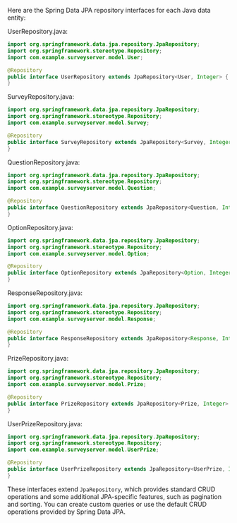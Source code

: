 Here are the Spring Data JPA repository interfaces for each Java data entity:

UserRepository.java:
```java
import org.springframework.data.jpa.repository.JpaRepository;
import org.springframework.stereotype.Repository;
import com.example.surveyserver.model.User;

@Repository
public interface UserRepository extends JpaRepository<User, Integer> {
}
```

SurveyRepository.java:
```java
import org.springframework.data.jpa.repository.JpaRepository;
import org.springframework.stereotype.Repository;
import com.example.surveyserver.model.Survey;

@Repository
public interface SurveyRepository extends JpaRepository<Survey, Integer> {
}
```

QuestionRepository.java:
```java
import org.springframework.data.jpa.repository.JpaRepository;
import org.springframework.stereotype.Repository;
import com.example.surveyserver.model.Question;

@Repository
public interface QuestionRepository extends JpaRepository<Question, Integer> {
}
```

OptionRepository.java:
```java
import org.springframework.data.jpa.repository.JpaRepository;
import org.springframework.stereotype.Repository;
import com.example.surveyserver.model.Option;

@Repository
public interface OptionRepository extends JpaRepository<Option, Integer> {
}
```

ResponseRepository.java:
```java
import org.springframework.data.jpa.repository.JpaRepository;
import org.springframework.stereotype.Repository;
import com.example.surveyserver.model.Response;

@Repository
public interface ResponseRepository extends JpaRepository<Response, Integer> {
}
```

PrizeRepository.java:
```java
import org.springframework.data.jpa.repository.JpaRepository;
import org.springframework.stereotype.Repository;
import com.example.surveyserver.model.Prize;

@Repository
public interface PrizeRepository extends JpaRepository<Prize, Integer> {
}
```

UserPrizeRepository.java:
```java
import org.springframework.data.jpa.repository.JpaRepository;
import org.springframework.stereotype.Repository;
import com.example.surveyserver.model.UserPrize;

@Repository
public interface UserPrizeRepository extends JpaRepository<UserPrize, Integer> {
}
```

These interfaces extend `JpaRepository`, which provides standard CRUD operations and some additional JPA-specific features, such as pagination and sorting. You can create custom queries or use the default CRUD operations provided by Spring Data JPA.